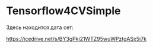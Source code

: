 # Tensorflow4CVSimple

Здесь находится дата сет:

https://icedrive.net/s/BY3gPki21WTZ95wuWPztgASx5i7k

